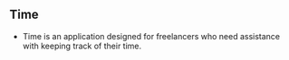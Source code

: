 ## Time

- Time is an application designed for freelancers who need assistance with keeping track of their time.

